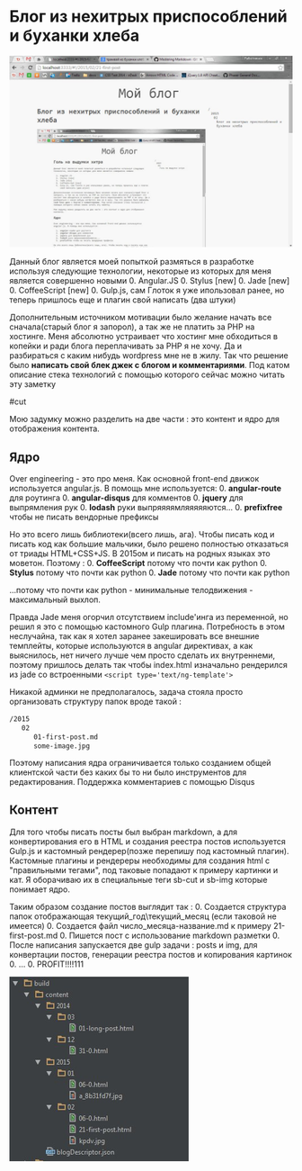 Блог из нехитрых приспособлений и буханки хлеба
===============================================
![Картинка для привлечения внимания](kpdv.jpg)


Данный блог является моей попыткой размяться в разработке используя следующие технологии, некоторые из которых для меня является
совершенно новыми
0. Angular.JS
0. Stylus [new]
0. Jade [new]
0. CoffeeScript [new]
0. Gulp.js, сам Глоток я уже ипользовал ранее, но теперь пришлось еще и плагин свой написать (два штуки)

Дополнительным источником мотивации было желание начать все сначала(старый блог я запорол), а так же не платить за PHP на
хостинге. Меня абсолютно устраивает что хостинг мне обходиться в копейки и ради блога переплачивать за PHP я не хочу.
Да и разбираться с каким нибудь wordpress мне не в жилу. Так что решение было **написать свой блек джек с
блогом и комментариями**. Под катом описание стека технологий с помощью которого сейчас можно читать эту заметку

#cut

Мою задумку можно разделить на две части : это контент и ядро для отображения контента.

Ядро
----
Over engineering - это про меня. Как основной front-end движок используется angular.js. В помощь мне используется:
0. **angular-route** для роутинга
0. **angular-disqus** для комментов
0. **jquery** для выпрямления рук
0. **lodash** руки выпряяяямляяяяяются...
0. **prefixfree** чтобы не писать вендорные префиксы


Но это всего лишь библиотеки(всего лишь, ага). Чтобы писать код и писать код как большие мальчики, было решено полностью
отказаться от триады HTML+CSS+JS. В 2015ом и писать на родных языках это моветон. Поэтому :
0. **CoffeeScript** потому что почти как python
0. **Stylus** потому что почти как python
0. **Jade** потому что почти как python

...потому что почти как python - минимальные телодвижения - максимальный выхлоп.

Правда Jade меня огорчил отсутствием include'инга из переменной, но решил я это с помощью кастомного Gulp плагина.
Потребность в этом неслучайна, так как я хотел заранее закешировать все внешние темплейты, которые используются в
angular директивах, а как выяснилось, нет ничего лучше чем просто сделать их внутреннеми, поэтому пришлось делать так
чтобы index.html изначально рендерился из jade со встроенными ```<script type='text/ng-template'>```

Никакой админки не предполагалось, задача стояла просто организовать структуру папок вроде такой :
```
/2015
   02
      01-first-post.md
      some-image.jpg
```
Поэтому написания ядра ограничивается только созданием общей клиентской части без каких бы то ни было инструментов для
редактирования. Поддержка комментариев с помощью Disqus

Контент
-------
Для того чтобы писать посты был выбран markdown, а для конвертирования его в HTML и создания реестра постов используется
Gulp.js и кастомный рендерер(позже перепишу под кастомный плагин). Кастомные плагины и рендереры необходимы для создания
html с "правильными тегами", под таковые попадают к примеру картинки и кат. Я оборачиваю их в специальные теги sb-cut и
sb-img которые понимает ядро.

Таким образом создание постов выглядит так :
0. Создается структура папок отображающая текущий_год\текущий_месяц (если таковой не имеется)
0. Создается файл число_месяца-название.md к примеру 21-first-post.md
0. Пишется пост с использование markdown разметки
0. После написания запускается двe gulp задачи : posts и img, для конвертации постов, генерации реестра постов и копирования картинок
0. ...
0. PROFIT!!!!111

![Структура контента](content-structure.jpg)